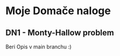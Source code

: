 # Moje Domače naloge
## DN1 - Monty-Hallow problem
<p align="justify">Beri Opis v main branchu :)</p>

